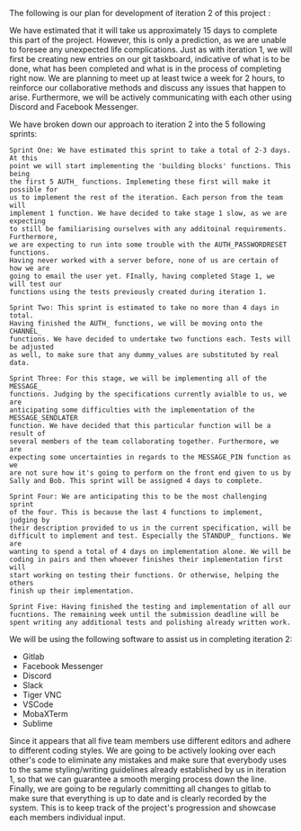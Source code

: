 The following is our plan for development of iteration 2 of this project :

We have estimated that it will take us approximately 15 days to complete this part
of the project. However, this is only a prediction, as we are unable to foresee any 
unexpected life complications. Just as with iteration 1, we will first be creating 
new entries on our git taskboard, indicative of what is to be done, what has been 
completed and what is in the process of completing right now. We are planning to meet 
up at least twice a week for 2 hours, to reinforce our collaborative methods and 
discuss any issues that happen to arise. Furthermore, we will be actively communicating 
with each other using Discord and Facebook Messenger.

We have broken down our approach to iteration 2 into the 5 following sprints: 

    Sprint One: We have estimated this sprint to take a total of 2-3 days. At this 
    point we will start implementing the 'building blocks' functions. This being 
    the first 5 AUTH_ functions. Implemeting these first will make it possible for 
    us to implement the rest of the iteration. Each person from the team will 
    implement 1 function. We have decided to take stage 1 slow, as we are expecting
    to still be familiarising ourselves with any additoinal requirements. Furthermore,
    we are expecting to run into some trouble with the AUTH_PASSWORDRESET functions.
    Having never worked with a server before, none of us are certain of how we are 
    going to email the user yet. FInally, having completed Stage 1, we will test our 
    functions using the tests previously created during iteration 1. 
    
    Sprint Two: This sprint is estimated to take no more than 4 days in total.
    Having finished the AUTH_ functions, we will be moving onto the CHANNEL_
    functions. We have decided to undertake two functions each. Tests will be adjusted
    as well, to make sure that any dummy_values are substituted by real data.
    
    Sprint Three: For this stage, we will be implementing all of the MESSAGE_ 
    functions. Judging by the specifications currently avialble to us, we are
    anticipating some difficulties with the implementation of the MESSAGE_SENDLATER
    function. We have decided that this particular function will be a result of 
    several members of the team collaborating together. Furthermore, we are 
    expecting some uncertainties in regards to the MESSAGE_PIN function as we
    are not sure how it's going to perform on the front end given to us by 
    Sally and Bob. This sprint will be assigned 4 days to complete.
    
    Sprint Four: We are anticipating this to be the most challenging sprint
    of the four. This is because the last 4 functions to implement, judging by 
    their description provided to us in the current specification, will be 
    difficult to implement and test. Especially the STANDUP_ functions. We are
    wanting to spend a total of 4 days on implementation alone. We will be 
    coding in pairs and then whoever finishes their implementation first will 
    start working on testing their functions. Or otherwise, helping the others
    finish up their implementation. 
    
    Sprint Five: Having finished the testing and implementation of all our 
    fucntions. The remaining week until the submission deadline will be 
    spent writing any additional tests and polishing already written work.
    
We will be using the following software to assist us in completing iteration 2: 

- Gitlab
- Facebook Messenger
- Discord
- Slack
- Tiger VNC
- VSCode
- MobaXTerm
- Sublime

Since it appears that all five team members use different editors and adhere to
different coding styles. We are going to be actively looking over each other's 
code to eliminate any mistakes and make sure that everybody uses to the same 
styling/writing guidelines already established by us in iteration 1, so that we can
guarantee a smooth merging process down the line. Finally, we are going to be regularly 
committing all changes to gitlab to make sure that everything is up to date and 
is clearly recorded by the system. This is to keep track of the project's 
progression and showcase each members individual input. 
    
